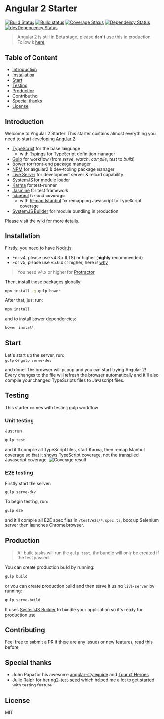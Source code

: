 # Angular 2 Starter

[![Build Status](https://travis-ci.org/antonybudianto/angular2-starter.svg?branch=master)](https://travis-ci.org/antonybudianto/angular2-starter)
[![Build status](https://ci.appveyor.com/api/projects/status/d5b3a9nnxnv5bxa5/branch/master?svg=true)](https://ci.appveyor.com/project/antonybudianto/angular2-starter/branch/master)
[![Coverage Status](https://coveralls.io/repos/github/antonybudianto/angular2-starter/badge.svg?branch=master)](https://coveralls.io/github/antonybudianto/angular2-starter?branch=master)
[![Dependency Status](https://david-dm.org/antonybudianto/angular2-starter.svg)](https://david-dm.org/antonybudianto/angular2-starter)
[![devDependency Status](https://david-dm.org/antonybudianto/angular2-starter/dev-status.svg)](https://david-dm.org/antonybudianto/angular2-starter#info=devDependencies)


> Angular 2 is still in Beta stage, please **don't** use this in production   
> Follow it [here](https://splintercode.github.io/is-angular-2-ready/)

## Table of Content
* [Introduction](#introduction)
* [Installation](#installation)
* [Start](#start)
* [Testing](#testing)
* [Production](#production)
* [Contributing](#contributing)
* [Special thanks](#special-thanks)
* [License](#license)

## Introduction
Welcome to Angular 2 Starter!
This starter contains almost everything you need to start developing [Angular 2](https://angular.io/): 
* [TypeScript](http://www.typescriptlang.org/) for the base language
  * with [Typings](https://github.com/typings/typings) for TypeScript definition manager
* [Gulp](http://gulpjs.com/) for workflow (from *serve*, *watch*, *compile*, *test* to *build*)
* [Bower](http://bower.io/) for front-end package manager
* [NPM](https://www.npmjs.com/) for angular2 & dev-tooling package manager
* [Live Server](https://github.com/tapio/live-server) for development server & reload capability
* [SystemJS](https://github.com/systemjs/systemjs) for module loader
* [Karma](http://karma-runner.github.io/) for test-runner
* [Jasmine](http://jasmine.github.io/) for test framework
* [Istanbul](https://github.com/gotwarlost/istanbul) for test coverage
  * with [Remap Istanbul](https://github.com/SitePen/remap-istanbul) for remapping Javascript to TypeScript coverage
* [SystemJS Builder](https://github.com/systemjs/builder) for module bundling in production

Please visit the [wiki](https://github.com/antonybudianto/angular2-starter/wiki) for more details.

## Installation
Firstly, you need to have [Node.js](https://nodejs.org/en/) 
- For v4, please use v4.3.x (LTS) or higher (**highly** recommended)
- For v5, please use v5.6.x or higher, here is [why](https://nodejs.org/en/blog/vulnerability/february-2016-security-releases/)

> You need v4.x or higher for [Protractor](https://angular.github.io/protractor/#/)

Then, install these packages globally:   
```bash
npm install -g gulp bower
```

After that, just run:
```bash
npm install
```
and to install bower dependencies:
```bash
bower install
```

## Start
Let's start up the server, run:   
`gulp` or `gulp serve-dev`

and done! The browser will popup and you can start trying Angular 2!   
Every changes to the file will refresh the browser automatically
and it'll also compile your changed TypeScripts files to Javascript files.

## Testing
This starter comes with testing gulp workflow

### Unit testing
Just run
```bash
gulp test
```
and it'll compile all TypeScript files, start Karma, then remap Istanbul coverage so that it shows TypeScript coverage, not the transpiled Javascript coverage.
![Coverage result](http://s9.postimg.org/ij32cv5dr/test.png)

### E2E testing
Firstly start the server:
```
gulp serve-dev
```
To begin testing, run:
```bash
gulp e2e
```
and it'll compile all E2E spec files in `/test/e2e/*.spec.ts`, boot up Selenium server then launches Chrome browser.

## Production
> All build tasks will run the `gulp test`, the bundle will only be created if the test passed.

You can create production build by running:
```bash
gulp build
```
or you can create production build and then serve it using `live-server` by running:
```bash
gulp serve-build
```
It uses [SystemJS Builder](https://github.com/systemjs/builder) to bundle your application so it's ready for production use

## Contributing
Feel free to submit a PR if there are any issues or new features, read [this](https://github.com/antonybudianto/angular2-starter/blob/master/CONTRIBUTING.md) before

## Special thanks
* John Papa for his awesome [angular-styleguide](https://github.com/johnpapa/angular-styleguide) and [Tour of Heroes](https://github.com/johnpapa/angular2-tour-of-heroes)
* Julie Ralph for her [ng2-test-seed](https://github.com/juliemr/ng2-test-seed) which helped me a lot to get started with testing feature

## License
MIT
